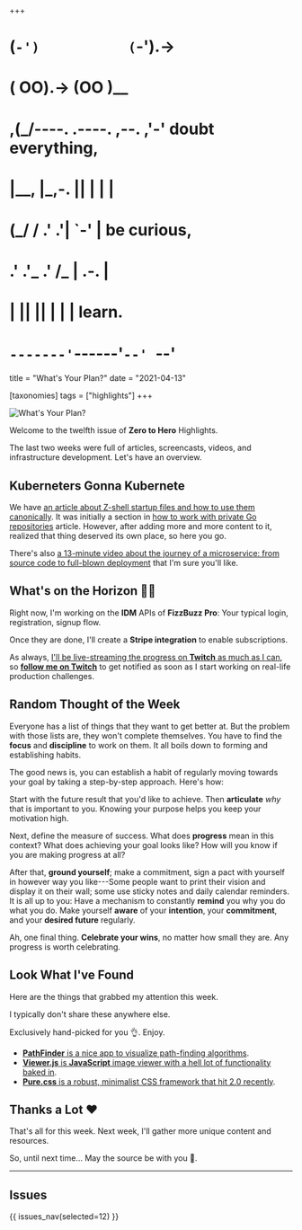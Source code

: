 +++
#   (`-')           (`-').->
#   ( OO).->        (OO )__
# ,(_/----. .----. ,--. ,'-' doubt everything,
# |__,    |\_,-.  ||  | |  |
#  (_/   /    .' .'|  `-'  | be curious,
#  .'  .'_  .'  /_ |  .-.  |
# |       ||      ||  | |  | learn.
# `-------'`------'`--' `--'

title = "What's Your Plan?"
date = "2021-04-13"

[taxonomies]
tags = ["highlights"]
+++

![What's Your Plan?](/images/size/w1200/2024/03/Volkan_zelik_Doctor_reviewing_a_chart_henna_on_hand_with_fine_d_cb0ccbf1-36a7-40fd-a6db-fc5a2d2047a5.png)

Welcome to the twelfth issue of **Zero to Hero** Highlights.

The last two weeks were full of articles, screencasts, videos, and
infrastructure development. Let's have an overview.

## Kuberneters Gonna Kubernete

We have [an article about Z-shell startup files and how to use
them canonically][z-shell]. It was initially a section in
[how to work with private Go repositories][private-go] article.
However, after adding more and more content to it, realized that thing deserved
its own place, so here you go.

[z-shell]: @/tips/zshell-startup-files.md
[private-go]: @/vadideki-geyik/geyik-academy/go101/how-to-work-with-private-go-repositories.md

There's also [a 13-minute video about the journey of a microservice: from
source code to full-blown deployment][k8s-microservice] that I'm sure you'll
like.

[k8s-microservice]: @/zero-to-prod/deploying-a-microservice-to-k8s.md

## What's on the Horizon 👩‍🍳

Right now, I'm working on the **IDM** APIs of **FizzBuzz Pro**: Your typical
login, registration, signup flow.

Once they are done, I'll create a **Stripe integration** to enable
subscriptions.

As always, [I'll be live-streaming the progress on **Twitch** as much as
I can][twitch], so [**follow me on Twitch**][twitch] to get notified as soon as
I start working on real-life production challenges.

[twitch]: https://twitch.tv/VadidekiVolkan

## Random Thought of the Week

Everyone has a list of things that they want to get better at. But the problem
with those lists are, they won't complete themselves. You have to find the
**focus** and **discipline** to work on them. It all boils down to forming and
establishing habits.

The good news is, you can establish a habit of regularly moving towards your
goal by taking a step-by-step approach. Here's how:

Start with the future result that you'd like to achieve. Then **articulate**
*why* that is important to you. Knowing your purpose helps you keep your
motivation high.

Next, define the measure of success. What does **progress** mean in this
context?
What does achieving your goal looks like? How will you know if you are making
progress at all?

After that, **ground yourself**; make a commitment, sign a pact with yourself
in however way you like---Some people want to print their vision and display it
on their wall; some use sticky notes and daily calendar reminders. It is all up
to you: Have a mechanism to constantly **remind** you why you do what you do.
Make yourself **aware** of your **intention**, your **commitment**, and your
**desired future** regularly.

Ah, one final thing. **Celebrate your wins**, no matter how small they are.
Any progress is worth celebrating.

## Look What I've Found

Here are the things that grabbed my attention this week.

I typically don't share these anywhere else.

Exclusively hand-picked for you 👌. Enjoy.

* [**PathFinder** is a nice app to visualize path-finding algorithms](https://josephprichard.github.io/Pathfinder/).
* [**Viewer.js** is **JavaScript** image viewer with a hell lot of functionality baked in](https://fengyuanchen.github.io/viewerjs/).
* [**Pure.css** is a robust, minimalist CSS framework that hit 2.0 recently](https://purecss.io/).

## Thanks a Lot ❤️

That's all for this week. Next week, I'll gather more unique content and
resources.

So, until next time... May the source be with you 🦄.

--------

## Issues

{{ issues_nav(selected=12) }}
